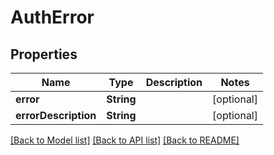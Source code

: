 # AuthError

## Properties
Name | Type | Description | Notes
------------ | ------------- | ------------- | -------------
**error** | **String** |  | [optional] 
**errorDescription** | **String** |  | [optional] 

[[Back to Model list]](../README.md#documentation-for-models) [[Back to API list]](../README.md#documentation-for-api-endpoints) [[Back to README]](../README.md)


